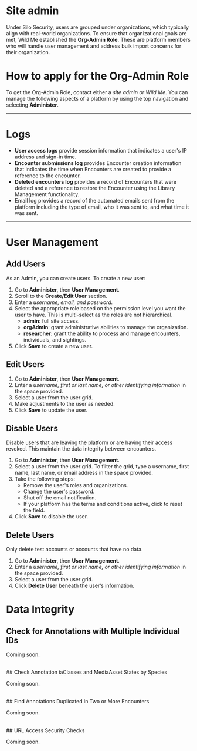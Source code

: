 # Site admin

Under Silo Security, users are grouped under organizations, which typically align with real-world organizations. To ensure that organizational goals are met, Wild Me established the **Org-Admin Role**. These are platform members who will handle user management and address bulk import concerns for their organization.

# How to apply for the Org-Admin Role

To get the Org-Admin Role, contact either a *site admin or Wild Me*. You can manage the following aspects of a platform by using the top navigation and selecting **Administer**.

***

# **Logs**

* **User access logs** provide session information that indicates a user's IP address and sign-in time.
* **Encounter submissions log** provides Encounter creation information that indicates the time when Encounters are created to provide a reference to the encounter.
* **Deleted encounters log** provides a record of Encounters that were deleted and a reference to restore the Encounter using the Library Management functionality.
* Email log provides a record of the automated emails sent from the platform including the type of email, who it was sent to, and what time it was sent.

***

# User Management

## Add Users

As an Admin, you can create users. To create a new user:

1. Go to **Administer**, then **User Management**.
2. Scroll to the **Create/Edit User** section.
3. Enter a *username, email, and password.*
4. Select the appropriate role based on the permission level you want the user to have. This is multi-select as the roles are not hierarchical.
    * **admin**: full site access.
    * **orgAdmin**: grant administrative abilities to manage the organization.
    * **researcher**: grant the ability to process and manage encounters, individuals, and sightings.
5. Click **Save** to create a new user.

## Edit Users

1. Go to **Administer**, then **User Management**.
2. Enter a *username, first or last name, or other identifying information* in the space provided.
3. Select a user from the user grid.
4. Make adjustments to the user as needed.
5. Click **Save** to update the user.

## Disable Users

Disable users that are leaving the platform or are having their access revoked. This maintain the data integrity between encounters.

1. Go to **Administer**, then **User Management**.
2. Select a user from the user grid. To filter the grid, type a username, first name, last name, or email address in the space provided.
3. Take the following steps:
    * Remove the user's roles and organizations.
    * Change the user's password.
    * Shut off the email notification.
    * If your platform has the terms and conditions active, click to reset the field.
4. Click **Save** to disable the user.

## Delete Users

Only delete test accounts or accounts that have no data.

1. Go to **Administer**, then **User Management**.
2. Enter a *username, first or last name, or other identifying information* in the space provided.
3. Select a user from the user grid.
4. Click **Delete User** beneath the user’s information.

# Data Integrity

## Check for Annotations with Multiple Individual IDs

Coming soon.

<br>
## Check Annotation iaClasses and MediaAsset States by Species

Coming soon.

<br>
## Find Annotations Duplicated in Two or More Encounters

Coming soon.

<br>
## URL Access Security Checks

Coming soon.

<br>
<br>
